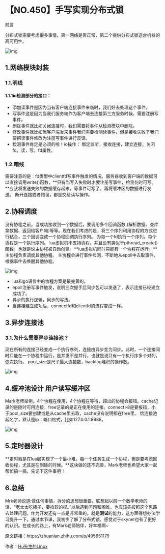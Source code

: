 # 【NO.450】手写实现分布式锁

前言

分布式锁需要考虑很多事情，第一网络是否正常，第二个提供分布式锁这台机器的高可用性。

![img](https://linuxcpp.0voice.com/zb_users/upload/2022/12/15/20221215165657_60281.jpg)

## 1.网络模块封装

### 1.1.明线

#### 1.1.1io检测部分的接口：

- 添加读事件是因为当有客户端连接事件来临时，我们好去处理这个事件。
- 写事件这是因为当我们服务端作为客户端去连接第三方服务时候，需要注册写事件。
- 删除事件就比如关闭连接时，我们需要将事件从检测模块中删除。
- 修改事件就比如当客户端发来事件我们需要检测读事件，但是接收失败了我们要把读事件修改为注册写事件进行反馈。
- 检测事件肯定是必须的啦！io操作：
  绑定监听，接收连接，建立连接，关闭fd，读，写，fd属性。

### 1.2.暗线

需要注意的是：fd类型中clientfd写事件触发的情况，服务器收到客户端的数据可以直接调用write()函数，**只有当写入失败时才要注册写事件，检测何时可写。**应该将发送失败的数据缓存起来，等事件可写了，再将缓冲区的数据进行发送。
断开连接或者错误，都是交给读写操作。

## 2.协程调度

没有协程之前，当成功接收到一个数据后，要调用多个回调函数,(解析数据、查库拿数据、返回给客户端)等等。现在我们考虑的是，将三个序列利用协程的方式进行粘合，三个回调变成一个协程回调执行序列。
为每一个fd执行一个序列，每个协程是一个执行序列。
lua虚拟机不支持协程，并且没有类似于pthread_create()函数，也就是说主协程被自动创建。**lua虚拟机同时只能有一个协程在运行。**主协程负责调度其他协程。
主协程会进行事件检测，不断地从epoll中去取事件，根据事件去唤醒其他协程。

![img](https://linuxcpp.0voice.com/zb_users/upload/2022/12/15/20221215165658_75077.jpg)

- lua和go语言中的协程方案是最完善的。
- epoll注册写事件触发，说明三次握手后同步包可以发送了，表示连接已经建立成功了。
- 异步的执行逻辑，同步的写法。
- 当连接建立成功后，connectfd和clientfd的流程变成一样。

## 3.异步连接池

### 3.1.为什么需要异步连接池？

现在所有的连接已经变成一个执行序列，连接由异步变为同步。此时，一个连接同时只能在一个协程中运行，是并发不是并行，也就是说只有一个执行序多个对列，依次执行。
pool_size是尺子最大连接数，backlog堆积的操作数。

![img](https://linuxcpp.0voice.com/zb_users/upload/2022/12/15/20221215165658_16897.jpg)

## 4.缓冲池设计 用户读写缓冲区

Mark老师举例，4个协程在使用，4个协程在等待，超出的协程会报错。cache记录的是随时可用连接，free记录的是正在使用的连接。connect>8是要报错，小于pool_size要创建或是从cache里去取，cache没有说明都在free里。
给连接池起名字，默认是ip：端口格式，比如127.0.0.1:8888。

![img](https://linuxcpp.0voice.com/zb_users/upload/2022/12/15/20221215165659_27152.jpg)

## 5.定时器设计

**定时器是在lua层实现了一个最小堆，每一个任务生成一个协程，但是要考虑回收协程，尤其是在删除的时候。**这块做的还不完善，Mark老师也希望大家一起帮忙搞一搞，先记下这件事吧！

## 6.总结

Mrk老师说道:做任何事情，拆分的思想很重要，联想起以前一个数学老师的话，“老太太吃柿子，要捡软的捏。”以后遇到问题和困难，也应该先按照这个思路去处理问题。作为开发还有一点是非常重的，就是**测试**的能力，这方面得想办法学习提升一下。通过本节课，我初步了解了分布式锁，感觉对于skynet也有了更好的认识。在成长的路上，有Mark老师陪伴，好幸福啊~

原文链接：https://zhuanlan.zhihu.com/p/495651179

作者：[Hu先生的Linux](https://www.zhihu.com/people/huhu520-10)